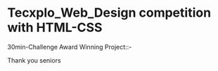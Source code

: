 # Tecxplo_Web_Design competition with HTML-CSS

30min-Challenge Award Winning Project::-

Thank you seniors
